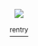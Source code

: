 <p align="center">

  
<a href="https://moralem.newgrounds.com/"/>  
<img src="https://art.ngfiles.com/images/3029000/3029608_moralem_alone.png?f1675614690" />

<p align="center">
<a href="https://rentry.co/picayunedreams-"> <sup> rentry </sup>
